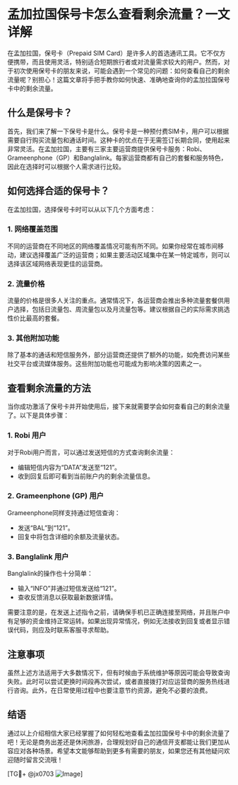 # 孟加拉国保号卡怎么查看剩余流量？一文详解

在孟加拉国，保号卡（Prepaid SIM Card）是许多人的首选通讯工具。它不仅方便携带，而且使用灵活，特别适合短期旅行者或对流量需求较大的用户。然而，对于初次使用保号卡的朋友来说，可能会遇到一个常见的问题：如何查看自己的剩余流量呢？别担心！这篇文章将手把手教你如何快速、准确地查询你的孟加拉国保号卡中的剩余流量。

## 什么是保号卡？

首先，我们来了解一下保号卡是什么。保号卡是一种预付费SIM卡，用户可以根据需要自行购买流量包和通话时间。这种卡的优点在于无需签订长期合同，使用起来非常灵活。在孟加拉国，主要有三家主要运营商提供保号卡服务：Robi、Grameenphone（GP）和Banglalink。每家运营商都有自己的套餐和服务特色，因此在选择时可以根据个人需求进行比较。

## 如何选择合适的保号卡？

在孟加拉国，选择保号卡时可以从以下几个方面考虑：

### 1. 网络覆盖范围
不同的运营商在不同地区的网络覆盖情况可能有所不同。如果你经常在城市间移动，建议选择覆盖广泛的运营商；如果主要活动区域集中在某一特定城市，则可以选择该区域网络表现更佳的运营商。

### 2. 流量价格
流量的价格是很多人关注的重点。通常情况下，各运营商会推出多种流量套餐供用户选择，包括日流量包、周流量包以及月流量包等。建议根据自己的实际需求挑选性价比最高的套餐。

### 3. 其他附加功能
除了基本的通话和短信服务外，部分运营商还提供了额外的功能，如免费访问某些社交平台或流媒体服务。这些附加功能也可能成为影响决策的因素之一。

## 查看剩余流量的方法

当你成功激活了保号卡并开始使用后，接下来就需要学会如何查看自己的剩余流量了。以下是具体步骤：

### 1. Robi 用户
对于Robi用户而言，可以通过发送短信的方式查询剩余流量：
- 编辑短信内容为“DATA”发送至“121”。
- 收到回复后即可看到当前账户内的剩余流量信息。

### 2. Grameenphone (GP) 用户
Grameenphone同样支持通过短信查询：
- 发送“BAL”到“121”。
- 回复中将包含详细的余额及流量状态。

### 3. Banglalink 用户
Banglalink的操作也十分简单：
- 输入“INFO”并通过短信发送给“121”。
- 查收反馈消息以获取最新数据详情。

需要注意的是，在发送上述指令之前，请确保手机已正确连接至网络，并且账户中有足够的资金维持正常运转。如果出现异常情况，例如无法接收到回复或者显示错误代码，则应及时联系客服寻求帮助。

## 注意事项

虽然上述方法适用于大多数情况下，但有时候由于系统维护等原因可能会导致查询失败。此时可以尝试更换时间段再次尝试，或者直接拨打对应运营商的服务热线进行咨询。此外，在日常使用过程中也要注意节约资源，避免不必要的浪费。

## 结语

通过以上介绍相信大家已经掌握了如何轻松地查看孟加拉国保号卡中的剩余流量了吧！无论是商务出差还是休闲旅游，合理规划好自己的通信开支都能让我们更加从容应对各种场景。希望本文能够帮助到更多有需要的朋友，如果您还有其他疑问欢迎随时留言交流哦！

[TG💪+ @jx0703 ![Image](https://github.com/user-attachments/assets/dbca1d08-cadb-493c-b0ec-ad6f7a83f270)]